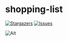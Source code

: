 # shopping-list
[![Stargazers][stars-shield]][stars-url]
[![Issues][issues-shield]][issues-url]



[stars-shield]: https://img.shields.io/github/stars/shubhamgoel23/shopping-list.svg?style=for-the-badge
[stars-url]: https://github.com/shubhamgoel23/shopping-list/stargazers
[issues-shield]: https://img.shields.io/github/issues/shubhamgoel23/shopping-list.svg?style=for-the-badge
[issues-url]: https://github.com/shubhamgoel23/shopping-list/issues






![Alt](https://repobeats.axiom.co/api/embed/f8674f7677befb3f1caed729f2458060dad767a4.svg "Repobeats analytics image")
